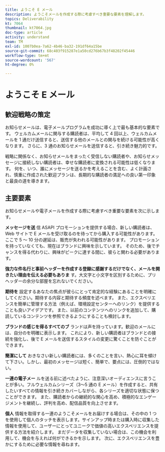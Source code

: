 ```yaml
---
title: ようこそ E メール
description: ようこそメールを作成する際に考慮すべき重要な要素を理解します。
topics: Deliverability
kt: 7064
thumbnail: kt7064.jpg
doc-type: article
activity: understand
team: TM
exl-id: 1007b0ea-7a62-4b46-ba32-191df64a15be
source-git-commit: 68c403f915287e1a50cd276b67b3f48202f45446
workflow-type: tm+mt
source-wordcount: '567'
ht-degree: 0%

---
```


# ようこそ E メール

## 歓迎戦略の策定

お知らせメールは、電子メールプログラムを成功に導く上で最も基本的な要素です。 ウェルカムメールに関与する購読者は、平均して 4 回以上、ウェルカムメールを 1 通だけ送信すると、送信する他のメールとの関与を続ける可能性が高くなります。 さらに、3 通のお知らせメールを送信すると、引き続き魅力的です。

戦略に関係なく、お知らせメールをまったく受信しない購読者や、お知らせメッセージに接続しない購読者は、幸せな購読者に変換される可能性は低くなります。 何を、いつ、誰にメッセージを送るかを考えることを含む、よく計画され、慎重に作成された歓迎プランは、長期的な購読者の満足への良い第一印象と最良の道を導きます。

## 主要要素

お知らせメールや電子メールを作成する際に考慮すべき重要な要素を次に示します。

**メッセージを送**
信 ASAPI プロモーションを提供する場合、新しい購読者は、Web サイトで E メールを受け取るのを待ってから購入する可能性があります。ここで 5 ～ 10 分の遅延は、販売が失われる可能性があります。 プロモーションを持っていなくても、現在はブランドに興味を示しています。 そのため、後でチャンスを得る代わりに、興味がピークに達する間に、彼らと関わる必要があります。

**強力な件名行と事前ヘッダーを作成する登録に感謝するだけでなく、メールを開きたい理由を伝える必要もありま**
す。大文字と小文字を区別するために、プリヘッダーの余分な部屋を忘れないでください。

**期待を**
設定するあなたの焦点が彼らにとって肯定的な経験にあることを明確にしてください。期待する内容と期待する頻度を述べます。 また、エクスペリエンスを簡単に管理する方法（例えば、環境設定センターへのリンク）を提供することも良いアイデアです。 また、以前のコンテンツへのリンクを追加して、購読しているコンテンツを参照できるようにすることも検討します。

**ブランドの感じを得るすべてのブ**
ランドは声を持っています。歓迎のメールには、自分のを明確に表示します。 これにより、新しい購読者はブランドとの接続を強化し、後で E メールを送信するスタイルの変更に驚くことを防ぐことができます。

**簡潔にして**
おきなさい新しい購読者には、多くのことを言い、熱心に耳を傾けて下さい。しかし、最初のメッセージは短く、簡単で、要点には、圧倒的ではない。

**一連の電子メー**
ルを送る前に述べたように、注意深いオーディエンスに言うことが多い。フルウェルカムシリーズ（3～5 通の E メール）を作成すると、共有したいすべての情報を引き続きカバーしながら、各シリーズを適切な状態に保つことができます。 また、購読者からの継続的な関心を高め、積極的なエンゲージメントを継続し、評判を高め、配信品質を向上させます。

**個人**
情報を取得する一連のようこそメールをお届けする場合は、その中の 1 つを使用して個人のタッチを表示します。サインアップ時または購入時に収集した情報を使用して、ユーザーにとってユニークで価値の高いエクスペリエンスを提供する方法を紹介します。 まだデータを収集していない場合は、この機会を利用して、機会を与えれば何ができるかを示します。 次に、エクスペリエンスを豊かにするために必要な情報を尋ねます。
